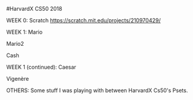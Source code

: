 #HarvardX CS50 2018

WEEK 0: Scratch
https://scratch.mit.edu/projects/210970429/


WEEK 1:
Mario

Mario2

Cash


WEEK 1 (continued):
Caesar

Vigenère




OTHERS:
Some stuff I was playing with between HarvardX Cs50's Psets.

